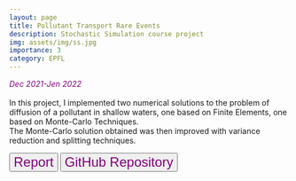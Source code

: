 ```yaml
---
layout: page
title: Pollutant Transport Rare Events
description: Stochastic Simulation course project
img: assets/img/ss.jpg
importance: 3
category: EPFL
---
```

<em style="color:purple"> Dec 2021-Jen 2022 </em>
<br>
<br>
In this project, I implemented two numerical solutions to the problem of diffusion of a pollutant in shallow waters, one based on Finite Elements, one based on Monte-Carlo Techniques.
<br>
The Monte-Carlo solution obtained was then improved with variance reduction and splitting techniques.

<a href="/assets/pdf/report_ss.pdf"><button style="font-size:24px;color:purple">Report <i class="fa fa-file-pdf"></i></button></a>
<a href="https://github.com/giuliamesc/pollutant_transport"><button style="font-size:24px;color:purple">GitHub Repository <i class="fa fa-folder"></i></button></a>